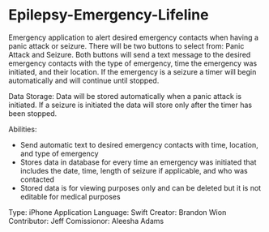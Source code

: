 # Epilepsy-Emergency-Lifeline
Emergency application to alert desired emergency contacts when having a panic attack or seizure. There will be two buttons to select from: Panic Attack and Seizure. Both buttons will send a text message to the desired emergency contacts with the type of emergency, time the emergency was initiated, and their location. If the emergency is a seizure a timer will begin automatically and will continue until stopped. 

Data Storage:
Data will be stored automatically when a panic attack is initiated. If a seizure is initiated the data will store only after the timer has been stopped. 

Abilities:
- Send automatic text to desired emergency contacts with time, location, and type of emergency
- Stores data in database for every time an emergency was initiated that includes the date, time, length of seizure if applicable, and who was contacted
- Stored data is for viewing purposes only and can be deleted but it is not editable for medical purposes

Type: iPhone Application
Language: Swift
Creator: Brandon Wion
Contributor: Jeff
Comissionor: Aleesha Adams
